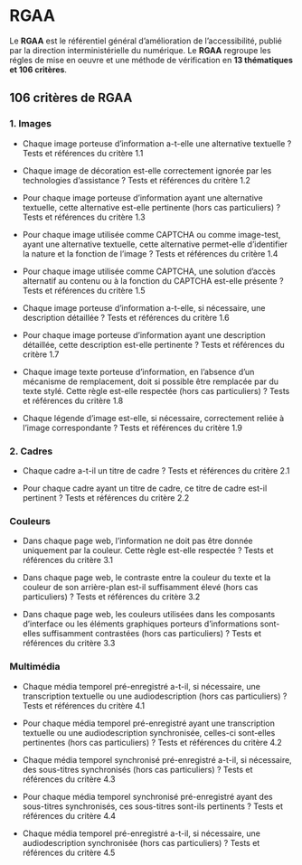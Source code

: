 # RGAA

Le **RGAA** est le référentiel général d’amélioration de l’accessibilité, publié par la direction interministérielle du numérique. Le **RGAA** regroupe les régles de mise en oeuvre et une méthode de vérification en **13 thématiques et 106 critères**.

## 106 critères de RGAA

### 1. Images
- Chaque image porteuse d’information a-t-elle une alternative textuelle ? 
Tests et références du critère 1.1

- Chaque image de décoration est-elle correctement ignorée par les technologies d’assistance ? Tests et références du critère 1.2

- Pour chaque image porteuse d’information ayant une alternative textuelle, cette alternative est-elle pertinente (hors cas particuliers) ? Tests et références du critère 1.3

- Pour chaque image utilisée comme CAPTCHA ou comme image-test, ayant une alternative textuelle, cette alternative permet-elle d’identifier la nature et la fonction de l’image ? Tests et références du critère 1.4

- Pour chaque image utilisée comme CAPTCHA, une solution d’accès alternatif au contenu ou à la fonction du CAPTCHA est-elle présente ? Tests et références du critère 1.5

- Chaque image porteuse d’information a-t-elle, si nécessaire, une description détaillée ? Tests et références du critère 1.6

- Pour chaque image porteuse d’information ayant une description détaillée, cette description est-elle pertinente ? 
Tests et références du critère 1.7

- Chaque image texte porteuse d’information, en l’absence d’un mécanisme de remplacement, doit si possible être remplacée par du texte stylé. Cette règle est-elle respectée (hors cas particuliers) ? Tests et références du critère 1.8

- Chaque légende d’image est-elle, si nécessaire, correctement reliée à l’image correspondante ?  Tests et références du critère 1.9
</ol>

### 2. Cadres
- Chaque cadre a-t-il un titre de cadre ? 
Tests et références du critère 2.1

- Pour chaque cadre ayant un titre de cadre, ce titre de cadre est-il pertinent ? Tests et références du critère 2.2


### Couleurs
- Dans chaque page web, l’information ne doit pas être donnée uniquement par la couleur. Cette règle est-elle respectée ? 
Tests et références du critère 3.1

- Dans chaque page web, le contraste entre la couleur du texte et la couleur de son arrière-plan est-il suffisamment élevé (hors cas particuliers) ? 
Tests et références du critère 3.2

- Dans chaque page web, les couleurs utilisées dans les composants d’interface ou les éléments graphiques porteurs d’informations sont-elles suffisamment contrastées (hors cas particuliers) ? 
Tests et références du critère 3.3

### Multimédia 
- Chaque média temporel pré-enregistré a-t-il, si nécessaire, une transcription textuelle ou une audiodescription (hors cas particuliers) ? 
Tests et références du critère 4.1

- Pour chaque média temporel pré-enregistré ayant une transcription textuelle ou une audiodescription synchronisée, celles-ci sont-elles pertinentes (hors cas particuliers) ? 
Tests et références du critère 4.2

- Chaque média temporel synchronisé pré-enregistré a-t-il, si nécessaire, des sous-titres synchronisés (hors cas particuliers) ? 
Tests et références du critère 4.3

- Pour chaque média temporel synchronisé pré-enregistré ayant des sous-titres synchronisés, ces sous-titres sont-ils pertinents ? 
Tests et références du critère 4.4

- Chaque média temporel pré-enregistré a-t-il, si nécessaire, une audiodescription synchronisée (hors cas particuliers) ? 
Tests et références du critère 4.5
